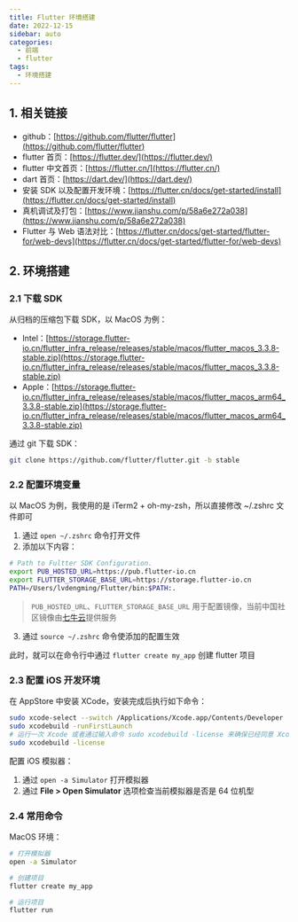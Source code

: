 ```yaml
---
title: Flutter 环境搭建
date: 2022-12-15
sidebar: auto
categories:
  - 前端
  - flutter
tags:
  - 环境搭建
---
```


## 1. 相关链接

- github：[https://github.com/flutter/flutter](https://github.com/flutter/flutter)
- flutter 首页：[https://flutter.dev/](https://flutter.dev/)
- flutter 中文首页：[https://flutter.cn/](https://flutter.cn/)
- dart 首页：[https://dart.dev/](https://dart.dev/)
- 安装 SDK 以及配置开发环境：[https://flutter.cn/docs/get-started/install](https://flutter.cn/docs/get-started/install)
- 真机调试及打包：[https://www.jianshu.com/p/58a6e272a038](https://www.jianshu.com/p/58a6e272a038)
- Flutter 与 Web 语法对比：[https://flutter.cn/docs/get-started/flutter-for/web-devs](https://flutter.cn/docs/get-started/flutter-for/web-devs)

## 2. 环境搭建

### 2.1 下载 SDK

从归档的压缩包下载 SDK，以 MacOS 为例：

- Intel：[https://storage.flutter-io.cn/flutter_infra_release/releases/stable/macos/flutter_macos_3.3.8-stable.zip](https://storage.flutter-io.cn/flutter_infra_release/releases/stable/macos/flutter_macos_3.3.8-stable.zip)
- Apple：[https://storage.flutter-io.cn/flutter_infra_release/releases/stable/macos/flutter_macos_arm64_3.3.8-stable.zip](https://storage.flutter-io.cn/flutter_infra_release/releases/stable/macos/flutter_macos_arm64_3.3.8-stable.zip)

通过 git 下载 SDK：

```sh
git clone https://github.com/flutter/flutter.git -b stable
```

### 2.2 配置环境变量

以 MacOS 为例，我使用的是 iTerm2 + oh-my-zsh，所以直接修改 ~/.zshrc 文件即可

1. 通过 `open ~/.zshrc` 命令打开文件
2. 添加以下内容：

```sh
# Path to Fultter SDK Configuration.
export PUB_HOSTED_URL=https://pub.flutter-io.cn
export FLUTTER_STORAGE_BASE_URL=https://storage.flutter-io.cn
PATH=/Users/lvdengming/Flutter/bin:$PATH:.
```

> `PUB_HOSTED_URL`、`FLUTTER_STORAGE_BASE_URL` 用于配置镜像，当前中国社区镜像由[七牛云](https://sensors.qiniu.com/t/n9Q)提供服务

3. 通过 `source ~/.zshrc` 命令使添加的配置生效

此时，就可以在命令行中通过 `flutter create my_app` 创建 flutter 项目

### 2.3 配置 iOS 开发环境

在 AppStore 中安装 XCode，安装完成后执行如下命令：

```sh
sudo xcode-select --switch /Applications/Xcode.app/Contents/Developer
sudo xcodebuild -runFirstLaunch
# 运行一次 Xcode 或者通过输入命令 sudo xcodebuild -license 来确保已经同意 Xcode 的许可协议
sudo xcodebuild -license
```

配置 iOS 模拟器：

1. 通过 `open -a Simulator` 打开模拟器
2. 通过 **File > Open Simulator** 选项检查当前模拟器是否是 64 位机型

### 2.4 常用命令

MacOS 环境：

```sh
# 打开模拟器
open -a Simulator

# 创建项目
flutter create my_app

# 运行项目
flutter run
```
